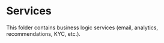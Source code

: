 # Services

This folder contains business logic services (email, analytics, recommendations, KYC, etc.). 